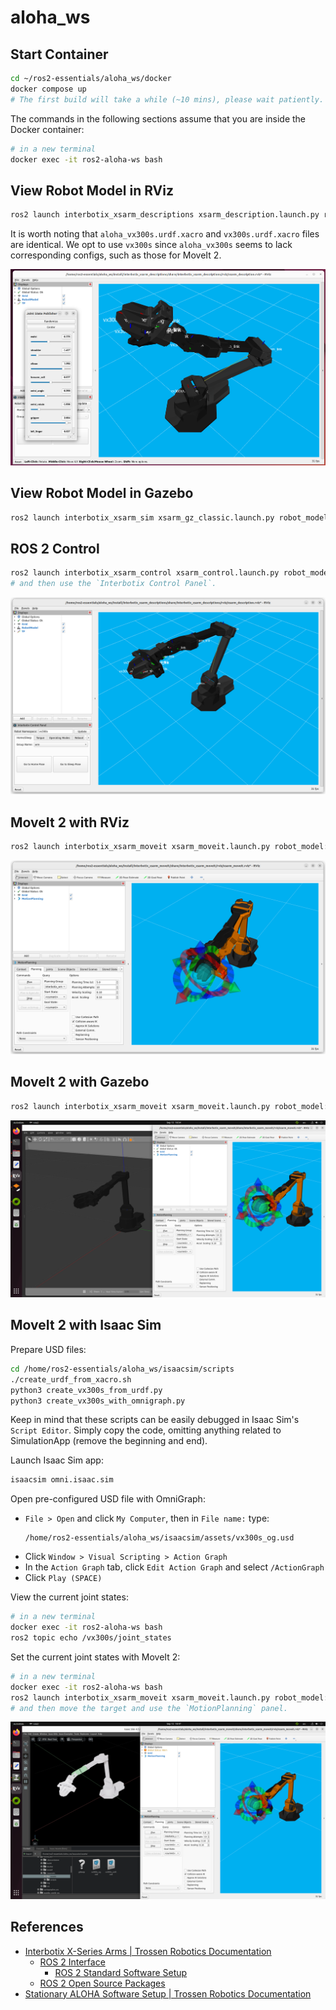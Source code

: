 # aloha_ws

## Start Container

```sh
cd ~/ros2-essentials/aloha_ws/docker
docker compose up
# The first build will take a while (~10 mins), please wait patiently.
```

The commands in the following sections assume that you are inside the Docker container:

```sh
# in a new terminal
docker exec -it ros2-aloha-ws bash
```

## View Robot Model in RViz

```sh
ros2 launch interbotix_xsarm_descriptions xsarm_description.launch.py robot_model:=vx300s use_joint_pub_gui:=true
```

It is worth noting that `aloha_vx300s.urdf.xacro` and `vx300s.urdf.xacro` files are identical. We opt to use `vx300s` since `aloha_vx300s` seems to lack corresponding configs, such as those for MoveIt 2.

![](figure/rviz.png)

## View Robot Model in Gazebo

```sh
ros2 launch interbotix_xsarm_sim xsarm_gz_classic.launch.py robot_model:=vx300s
```

## ROS 2 Control

```sh
ros2 launch interbotix_xsarm_control xsarm_control.launch.py robot_model:=vx300s use_sim:=true
# and then use the `Interbotix Control Panel`.
```

![](figure/ros2-control.png)

## MoveIt 2 with RViz

```sh
ros2 launch interbotix_xsarm_moveit xsarm_moveit.launch.py robot_model:=vx300s hardware_type:=fake
```

![](figure/moveit-rviz.png)

## MoveIt 2 with Gazebo

```sh
ros2 launch interbotix_xsarm_moveit xsarm_moveit.launch.py robot_model:=vx300s hardware_type:=gz_classic
```

![](figure/moveit-gazebo.png)

## MoveIt 2 with Isaac Sim

Prepare USD files:

```sh
cd /home/ros2-essentials/aloha_ws/isaacsim/scripts
./create_urdf_from_xacro.sh
python3 create_vx300s_from_urdf.py
python3 create_vx300s_with_omnigraph.py
```

Keep in mind that these scripts can be easily debugged in Isaac Sim's `Script Editor`.
Simply copy the code, omitting anything related to SimulationApp (remove the beginning and end).

Launch Isaac Sim app:

```sh
isaacsim omni.isaac.sim
```

Open pre-configured USD file with OmniGraph:

- `File > Open` and click `My Computer`, then in `File name:` type:
  ```
  /home/ros2-essentials/aloha_ws/isaacsim/assets/vx300s_og.usd
  ```
- Click `Window > Visual Scripting > Action Graph`
- In the `Action Graph` tab, click `Edit Action Graph` and select `/ActionGraph`
- Click `Play (SPACE)`

View the current joint states:

```sh
# in a new terminal
docker exec -it ros2-aloha-ws bash
ros2 topic echo /vx300s/joint_states
```

Set the current joint states with MoveIt 2:

```sh
# in a new terminal
docker exec -it ros2-aloha-ws bash
ros2 launch interbotix_xsarm_moveit xsarm_moveit.launch.py robot_model:=vx300s hardware_type:=isaac
# and then move the target and use the `MotionPlanning` panel.
```

![](figure/moveit-isaacsim.png)

## References

- [Interbotix X-Series Arms \| Trossen Robotics Documentation](https://docs.trossenrobotics.com/interbotix_xsarms_docs/index.html)
  - [ROS 2 Interface](https://docs.trossenrobotics.com/interbotix_xsarms_docs/ros_interface/ros2.html)
    - [ROS 2 Standard Software Setup](https://docs.trossenrobotics.com/interbotix_xsarms_docs/ros_interface/ros2/software_setup.html)
  - [ROS 2 Open Source Packages](https://docs.trossenrobotics.com/interbotix_xsarms_docs/ros2_packages.html)
- [Stationary ALOHA Software Setup \| Trossen Robotics Documentation](https://docs.trossenrobotics.com/aloha_docs/getting_started/stationary/software_setup.html)
